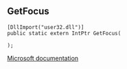## GetFocus

```
[DllImport("user32.dll")]
public static extern IntPtr GetFocus(
   
);
```

[Microsoft documentation](https://docs.microsoft.com/en-us/windows/win32/api/winuser/nf-winuser-getfocus)
